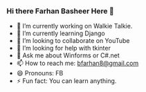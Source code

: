 ### Hi there Farhan Basheer Here 👋

- 🔭 I’m currently working on Walkie Talkie.
- 🌱 I’m currently learning Django
- 👯 I’m looking to collaborate on YouTube
- 🤔 I’m looking for help with tkinter
- 💬 Ask me about Winforms or C#.net
- 📫 How to reach me: bfarhan8@gmail.com
- 😄 Pronouns: FB
- ⚡ Fun fact: You can learn anything.
